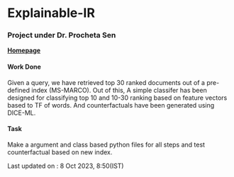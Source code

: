 # Explainable-IR

### Project under Dr. Procheta Sen
<a href="https://www.liverpool.ac.uk/computer-science/staff/procheta-sen/" target="_blank"><b>Homepage</b></a>

#### Work Done

Given a query, we have retrieved top 30 ranked documents out of a pre-defined index (MS-MARCO). Out of this, A simple classifer has been designed for classifying top 10 and 10-30 ranking based on feature vectors based to TF of words. And counterfactuals have been generated using DICE-ML. 

#### Task
Make a argument and class based python files for all steps and test counterfactual based on new index.

Last updated on : 8 Oct 2023, 8:50(IST)


